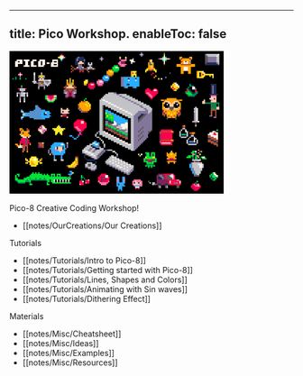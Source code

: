  ---
title: Pico Workshop.
enableToc: false
---

<img src="/notes/images/pico8_postcard.png" alt="pico8" width="380"/>

Pico-8 Creative Coding Workshop!
- [[notes/OurCreations/Our Creations]]

Tutorials
- [[notes/Tutorials/Intro to Pico-8]]
- [[notes/Tutorials/Getting started with Pico-8]]
- [[notes/Tutorials/Lines, Shapes and Colors]]
- [[notes/Tutorials/Animating with Sin waves]]
- [[notes/Tutorials/Dithering Effect]]

Materials
- [[notes/Misc/Cheatsheet]]
- [[notes/Misc/Ideas]]
- [[notes/Misc/Examples]]
- [[notes/Misc/Resources]]
